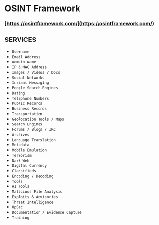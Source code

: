 # OSINT Framework

### [https://osintframework.com/](https://osintframework.com/)

## SERVICES
- `Username`  
- `Email Address`  
- `Domain Name`  
- `IP & MAC Address`  
- `Images / Videos / Docs`  
- `Social Networks`  
- `Instant Messaging`  
- `People Search Engines`  
- `Dating`  
- `Telephone Numbers`  
- `Public Records`  
- `Business Records`  
- `Transportation`  
- `Geolocation Tools / Maps`  
- `Search Engines`  
- `Forums / Blogs / IRC`  
- `Archives`  
- `Language Translation`  
- `Metadata`  
- `Mobile Emulation`  
- `Terrorism`  
- `Dark Web`  
- `Digital Currency`  
- `Classifieds`  
- `Encoding / Decoding`  
- `Tools`  
- `AI Tools`  
- `Malicious File Analysis`  
- `Exploits & Advisories`  
- `Threat Intelligence`  
- `OpSec`  
- `Documentation / Evidence Capture`  
- `Training`  
